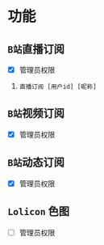 # 功能

## `B站`直播订阅

-   [x] 管理员权限

1. `直播订阅 [用户id] [昵称]`

## `B站`视频订阅

-   [x] 管理员权限

## `B站`动态订阅

-   [x] 管理员权限

## `Lolicon` 色图

-   [ ] 管理员权限
